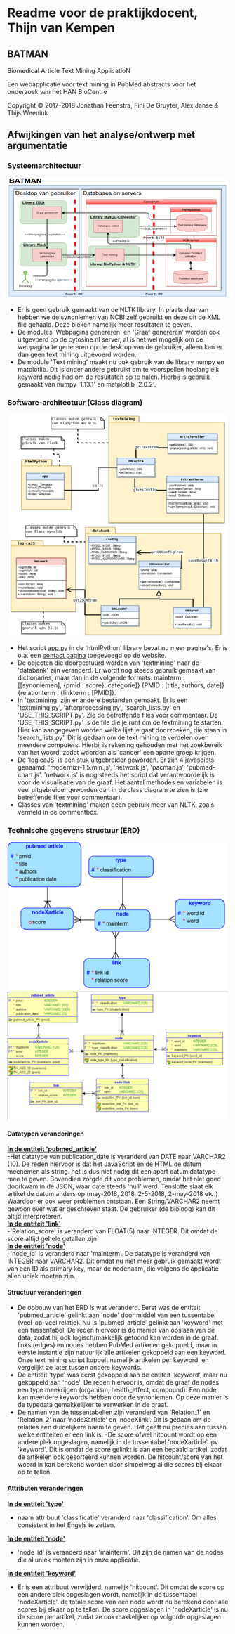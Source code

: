 # Readme voor de praktijkdocent, Thijn van Kempen

## BATMAN
Biomedical Article Text Mining ApplicatioN

Een webapplicatie voor text mining in PubMed abstracts voor het onderzoek van het HAN BioCentre

Copyright &copy; 2017-2018
Jonathan Feenstra, Fini De Gruyter, Alex Janse & Thijs Weenink

## Afwijkingen van het analyse/ontwerp met argumentatie

### Systeemarchitectuur

![Afbeelding laden mislukt.](static/img/systemarchitecture.png?raw=true 'Systeemarchitectuur')

- Er is geen gebruik gemaakt van de NLTK library. In plaats daarvan hebben we de synoniemen van NCBI zelf gebruikt en deze uit de XML file gehaald. Deze bleken namelijk meer resultaten te geven.
- De modules 'Webpagina genereren' en 'Graaf genereren' worden ook uitgevoerd op de cytosine.nl server, al is het wel mogelijk om de webpagina te genereren op de desktop van de gebruiker, alleen kan er dan geen text mining uitgevoerd worden.
- De module 'Text mining' maakt nu ook gebruik van de library numpy en matplotlib. Dit is onder andere gebruikt om te voorspellen hoelang elk keyword nodig had om de resultaten op te halen. Hierbij is gebruik gemaakt van numpy '1.13.1' en matplotlib '2.0.2'.

### Software-architectuur (Class diagram)

![Afbeelding laden mislukt.](static/img/classdiagram.png?raw=true 'Software-architectuur (Class diagram)')

- Het script [app.py](https://github.com/JonathanFeenstra/BATMAN/blob/master/app.py) in de 'htmlPython' library bevat nu meer pagina's. Er is o.a. een [contact pagina](https://github.com/JonathanFeenstra/BATMAN/blob/master/templates/contact.html) toegevoegd op de website.
- De objecten die doorgestuurd worden van 'textmining' naar de 'databank' zijn veranderd. Er wordt nog steeds gebruik gemaakt van dictionaries, maar dan in de volgende formats:
mainterm : [[synoniemen], {pmid : score}, categorie]}
{PMID : [title, authors, date]}
{relationterm : {linkterm : [PMID]}.
- In 'textmining' zijn er andere bestanden gemaakt. Er is een 'textmining.py', 'afterprocessing.py', 'search_lists.py' en 'USE_THIS_SCRIPT.py'. Zie de betreffende files voor commentaar. De 'USE_THIS_SCRIPT.py' is de file die je runt om de textmining te starten. Hier kan aangegeven worden welke lijst je gaat doorzoeken, die staan in 'search_lists.py'. Dit is gedaan om de text mining te verdelen over meerdere computers. Hierbij is rekening gehouden met het zoekbereik van het woord, zodat woorden als 'cancer' een aparte groep krijgen.
- De 'logicaJS' is een stuk uitgebreider geworden. Er zijn 4 javascipts genaamd: 'modernizr-1.5.min.js', 'network.js', 'pacman.js', 'pubmed-chart.js'. 'network.js' is nog steeds het script dat verantwoordelijk is voor de visualisatie van de graaf. Het aantal methodes en variabelen is veel uitgebreider geworden dan in de class diagram te zien is (zie betreffende files voor commentaar).
- Classes van 'textmining' maken geen gebruik meer van NLTK, zoals vermeld in de commentbox.

### Technische gegevens structuur (ERD)

![Afbeelding laden mislukt.](static/img/logical-erd.png?raw=true 'logisch ERD')
![Afbeelding laden mislukt.](static/img/technical-erd.png?raw=true 'Technisch ERD')

#### Datatypen veranderingen
<b><ins>In de entiteit 'pubmed_article'</ins></b><br>
-Het datatype van publication_date is veranderd van DATE naar VARCHAR2 (10). De reden hiervoor is dat het JavaScript en de HTML de datum meenemen als string. het is dus niet nodig dit een apart datum datatype mee te geven. Bovendien zorgde dit voor problemen, omdat het niet goed doorkwam in de JSON, waar date steeds 'null' werd. Tenslotte slaat elk artikel de datum anders op (may-2018, 2018, 2-5-2018, 2-may-2018 etc.) Waardoor er ook weer problemen ontstaan. Een String/VARCHAR2 neemt gewoon over wat er geschreven staat. De gebruiker (de bioloog) kan dit altijd interpreteren.
<br><b><ins>In de entiteit 'link'</ins></b><br>
-'Relation_score' is veranderd van FLOAT(5) naar INTEGER. Dit omdat de score altijd gehele getallen zijn
<br><b><ins>In de entiteit 'node'</ins></b><br>
-'node_id' is veranderd naar 'mainterm'. De datatype is veranderd van INTEGER naar VARCHAR2. Dit omdat nu niet meer gebruik gemaakt wordt van een ID als primary key, maar de nodenaam, die volgens de applicatie allen uniek moeten zijn.

#### Structuur veranderingen
- De opbouw van het ERD is wat veranderd. Eerst was de entiteit 'pubmed_article' gelinkt aan 'node' door middel van een tussentabel (veel-op-veel relatie). Nu is 'pubmed_article' gelinkt aan 'keyword' met een tussentabel. De reden hiervoor is de manier van opslaan van de data, zodat hij ook logisch/makkelijk getoond kan worden in de graaf. links (edges) en nodes hebben PubMed artikelen gekoppeld, maar in eerste instantie zijn natuurlijk alle artikelen gekoppeld aan een keyword. Onze text mining script koppelt namelijk artikelen per keyword, en vergelijkt ze later tussen andere keywords.
- De entiteit 'type' was eerst gekoppeld aan de entiteit 'keyword', maar nu gekoppeld aan 'node'. De reden hiervoor is, omdat de graaf de nodes een type meekrijgen (organism, health_effect, compound). Een node kan meerdere keywords hebben door de synoniemen. Op deze manier is de typedata gemakkelijker te verwerken in de graaf.
- De namen van de tussentabellen zijn veranderd van 'Relation_1' en 'Relation_2' naar 'nodeXarticle' en 'nodeXlink'. Dit is gedaan om de relaties een duidelijkere naam te geven. Het geeft nu precies aan tussen welke entiteiten er een link is.
-De score ofwel hitcount wordt op een andere plek opgeslagen, namelijk in de tussentabel 'nodeXarticle' ipv 'keyword'. Dit is omdat de score gelinkt is aan een bepaald artikel, zodat de artikelen ook gesorteerd kunnen worden. De hitcount/score van het woord in kan berekend worden door simpelweg al die scores bij elkaar op te tellen.

#### Attributen veranderingen
<b><ins>In de entiteit 'type'</ins></b>

- naam attribuut 'classificatie' veranderd naar 'classification'. Om alles consistent in het Engels te zetten.

<b><ins>In de entiteit 'node'</ins></b>

- 'node_id' is veranderd naar 'mainterm'. Dit zijn de namen van de nodes, die al uniek moeten zijn in onze applicatie.

<b><ins>In de entiteit 'keyword'</ins></b>

- Er is een attribuut verwijderd, namelijk 'hitcount'. Dit omdat de score op een andere plek opgeslagen wordt, namelijk in de tussentabel 'nodeXarticle'. de totale score van een node wordt nu berekend door alle scores bij elkaar op te tellen. De score opgeslagen in 'nodeXarticle' is nu de score per artikel, zodat ze ook makkelijker op volgorde opgeslagen kunnen worden.
